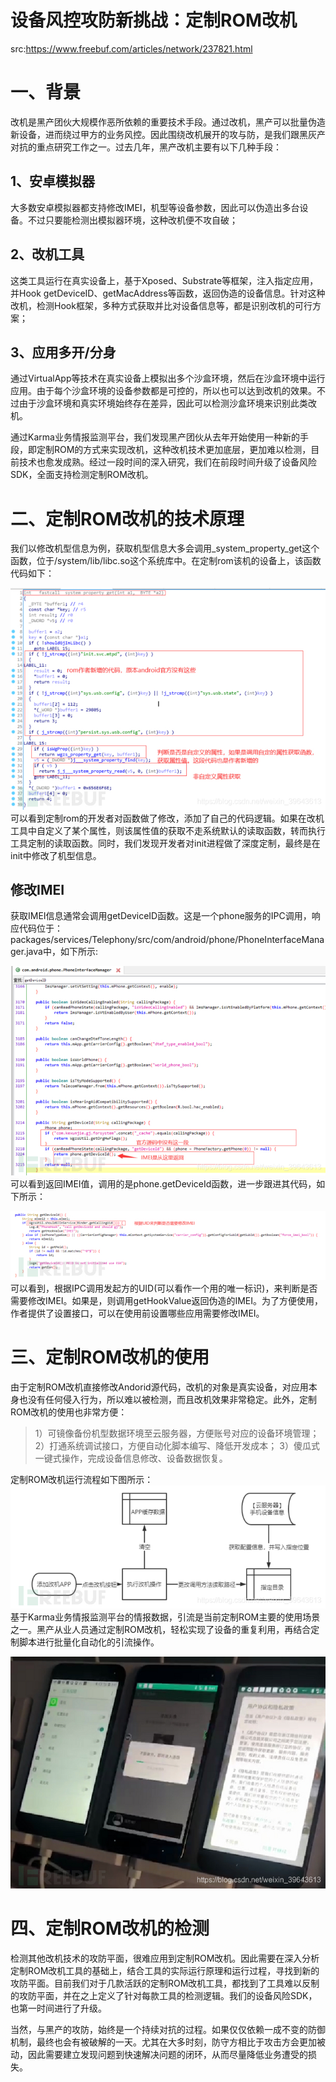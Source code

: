 # 设备风控攻防新挑战：定制ROM改机



src:https://www.freebuf.com/articles/network/237821.html

# 一、背景

改机是黑产团伙大规模作恶所依赖的重要技术手段。通过改机，黑产可以批量伪造新设备，进而绕过甲方的业务风控。因此围绕改机展开的攻与防，是我们跟黑灰产对抗的重点研究工作之一。过去几年，黑产改机主要有以下几种手段：

## 1、安卓模拟器

大多数安卓模拟器都支持修改IMEI，机型等设备参数，因此可以伪造出多台设备。不过只要能检测出模拟器环境，这种改机便不攻自破；

## 2、改机工具

这类工具运行在真实设备上，基于Xposed、Substrate等框架，注入指定应用，并Hook getDeviceID、getMacAddress等函数，返回伪造的设备信息。针对这种改机，检测Hook框架，多种方式获取并比对设备信息等，都是识别改机的可行方案；

## 3、应用多开/分身

通过VirtualApp等技术在真实设备上模拟出多个沙盒环境，然后在沙盒环境中运行应用。由于每个沙盒环境的设备参数都是可控的，所以也可以达到改机的效果。不过由于沙盒环境和真实环境始终存在差异，因此可以检测沙盒环境来识别此类改机。

通过Karma业务情报监测平台，我们发现黑产团伙从去年开始使用一种新的手段，即定制ROM的方式来实现改机，这种改机技术更加底层，更加难以检测，目前技术也愈发成熟。经过一段时间的深入研究，我们在前段时间升级了设备风险SDK，全面支持检测定制ROM改机。


# 二、定制ROM改机的技术原理

我们以修改机型信息为例，获取机型信息大多会调用_system_property_get这个函数，位于/system/lib/libc.so这个系统库中。在定制rom该机的设备上，该函数代码如下：

![在这里插入图片描述](images/2020101715022357.png)
可以看到定制rom的开发者对函数做了修改，添加了自己的代码逻辑。如果在改机工具中自定义了某个属性，则该属性值的获取不走系统默认的读取函数，转而执行工具定制的读取函数。同时，我们发现开发者对init进程做了深度定制，最终是在init中修改了机型信息。

## 修改IMEI

获取IMEI信息通常会调用getDeviceID函数。这是一个phone服务的IPC调用，响应代码位于：packages/services/Telephony/src/com/android/phone/PhoneInterfaceManager.java中，如下所示:

![在这里插入图片描述](images/20201017150311371.png)
可以看到返回IMEI值，调用的是phone.getDeviceId函数，进一步跟进其代码，如下所示：

![在这里插入图片描述](images/20201017150327706.png)
可以看到，根据IPC调用发起方的UID(可以看作一个用的唯一标识)，来判断是否需要修改IMEI。如果是，则调用getHookValue返回伪造的IMEI。为了方便使用，作者提供了设置接口，可以在使用前设置哪些应用需要修改IMEI。

# 三、定制ROM改机的使用

由于定制ROM改机直接修改Andorid源代码，改机的对象是真实设备，对应用本身也没有任何侵入行为，所以难以被检测，而且改机效果非常稳定。此外，定制ROM改机的使用也非常方便：

>1）可镜像备份机型数据环境至云服务器，方便账号对应的设备环境管理；
>2）打通系统调试接口，方便自动化脚本编写、降低开发成本；
>3）傻瓜式一键式操作，完成设备信息修改、设备数据恢复。

定制ROM改机运行流程如下图所示：
![在这里插入图片描述](images/20201017150654205.png)
基于Karma业务情报监测平台的情报数据，引流是当前定制ROM主要的使用场景之一。黑产从业人员通过定制ROM改机，轻松实现了设备的重复利用，再结合定制脚本进行批量化自动化的引流操作。

![在这里插入图片描述](images/20201017150727310.png)

# 四、定制ROM改机的检测

检测其他改机技术的攻防平面，很难应用到定制ROM改机。因此需要在深入分析定制ROM改机工具的基础上，结合工具的实际运行原理和运行过程，寻找到新的攻防平面。目前我们对于几款活跃的定制ROM改机工具，都找到了工具难以反制的攻防平面，并在之上定义了针对每款工具的检测逻辑。我们的设备风险SDK，也第一时间进行了升级。

当然，与黑产的攻防，始终是一个持续对抗的过程。如果仅仅依赖一成不变的防御机制，最终也会有被破解的一天。尤其在大多时刻，防守方相比于攻击方会更加被动，因此需要建立发现问题到快速解决问题的闭环，从而尽量降低业务遭受的损失。